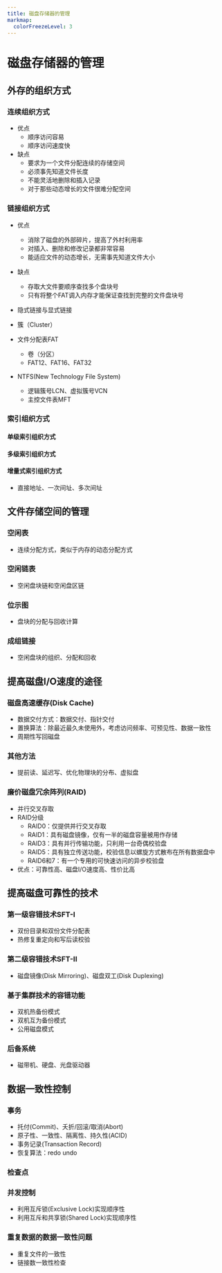 ```yaml
---
title: 磁盘存储器的管理
markmap:
  colorFreezeLevel: 3
---
```


# 磁盘存储器的管理
## 外存的组织方式
### 连续组织方式
- 优点
    - 顺序访问容易
    - 顺序访问速度快
- 缺点
    - 要求为一个文件分配连续的存储空间
    - 必须事先知道文件长度
    - 不能灵活地删除和插入记录
    - 对于那些动态增长的文件很难分配空间

### 链接组织方式
- 优点
    - 消除了磁盘的外部碎片，提高了外村利用率
    - 对插入、删除和修改记录都非常容易
    - 能适应文件的动态增长，无需事先知道文件大小
- 缺点
    - 存取大文件要顺序查找多个盘块号
    - 只有将整个FAT调入内存才能保证查找到完整的文件盘块号

- 隐式链接与显式链接
- 簇（Cluster）

- 文件分配表FAT
    - 卷（分区）
    - FAT12、FAT16、FAT32
- NTFS(New Technology File System)
    - 逻辑簇号LCN、虚拟簇号VCN
    - 主控文件表MFT

### 索引组织方式
#### 单级索引组织方式

#### 多级索引组织方式

#### 增量式索引组织方式
- 直接地址、一次间址、多次间址

## 文件存储空间的管理
### 空闲表
- 连续分配方式，类似于内存的动态分配方式

### 空闲链表
- 空闲盘块链和空闲盘区链

### 位示图
- 盘块的分配与回收计算

### 成组链接
- 空闲盘块的组织、分配和回收

## 提高磁盘I/O速度的途径
### 磁盘高速缓存(Disk Cache)
- 数据交付方式：数据交付、指针交付
- 置换算法：除最近最久未使用外，考虑访问频率、可预见性、数据一致性
- 周期性写回磁盘

### 其他方法
- 提前读、延迟写、优化物理块的分布、虚拟盘

### 廉价磁盘冗余阵列(RAID)
- 并行交叉存取
- RAID分级
    - RAID0：仅提供并行交叉存取
    - RAID1：具有磁盘镜像，仅有一半的磁盘容量被用作存储
    - RAID3：具有并行传输功能，只利用一台奇偶校验盘
    - RAID5：具有独立传送功能，校验信息以螺旋方式散布在所有数据盘中
    - RAID6和7：有一个专用的可快速访问的异步校验盘
- 优点：可靠性高、磁盘I/O速度高、性价比高

## 提高磁盘可靠性的技术
### 第一级容错技术SFT-I
- 双份目录和双份文件分配表
- 热修复重定向和写后读校验

### 第二级容错技术SFT-II
- 磁盘镜像(Disk Mirroring)、磁盘双工(Disk Duplexing)

### 基于集群技术的容错功能
- 双机热备份模式
- 双机互为备份模式
- 公用磁盘模式

### 后备系统
- 磁带机、硬盘、光盘驱动器

## 数据一致性控制
### 事务
- 托付(Commit)、夭折/回滚/取消(Abort)
- 原子性、一致性、隔离性、持久性(ACID)
- 事务记录(Transaction Record)
- 恢复算法：redo undo

### 检查点

### 并发控制
- 利用互斥锁(Exclusive Lock)实现顺序性
- 利用互斥和共享锁(Shared Lock)实现顺序性

### 重复数据的数据一致性问题
- 重复文件的一致性
- 链接数一致性检查
